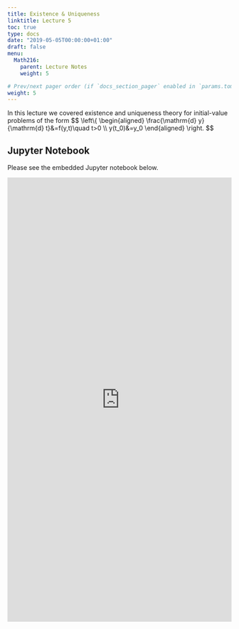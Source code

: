 ```yaml
---
title: Existence & Uniqueness
linktitle: Lecture 5
toc: true
type: docs
date: "2019-05-05T00:00:00+01:00"
draft: false
menu:
  Math216:
    parent: Lecture Notes
    weight: 5

# Prev/next pager order (if `docs_section_pager` enabled in `params.toml`)
weight: 5
---
```

In this lecture we covered existence and uniqueness theory for initial-value problems of the form
$$
\left\\{
\begin{aligned}
\frac{\mathrm{d} y}{\mathrm{d} t}&=f(y,t)\quad t>0 \\\ y(t_0)&=y_0
\end{aligned}
\right.
$$

## Jupyter Notebook
Please see the embedded Jupyter notebook below.

<iframe
      src="http://nbviewer.jupyter.org/url/homepages.uc.edu/~bilman/216notes/216Lecture5.ipynb?flush_cache=true"
      width="100%"
      height="1000px"
      style="border:none;">
    </iframe>
